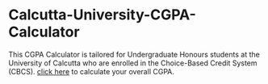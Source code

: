 # Calcutta-University-CGPA-Calculator
This CGPA Calculator is tailored for Undergraduate Honours students at the University of Calcutta who are enrolled in the Choice-Based Credit System (CBCS).
<a href="https://avirup-cs.github.io/Calcutta-University-CGPA-Calculator/">click here<a> to calculate your overall CGPA.
